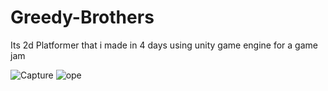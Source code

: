 
# Greedy-Brothers
Its 2d Platformer that i made in 4 days using unity game engine for a game jam

![Capture](https://user-images.githubusercontent.com/84960563/125269871-f90ce400-e2bd-11eb-8070-a0972e569f6c.PNG)
![ope](https://user-images.githubusercontent.com/84960563/125269882-fb6f3e00-e2bd-11eb-92c3-9b62c880df44.PNG)

